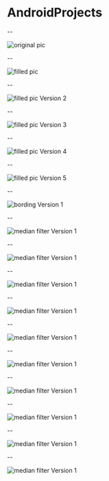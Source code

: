 # AndroidProjects

-- 

![original pic](Screenshot_20160902-195533.png)


-- 

![filled pic](Screenshot_20160902-195549.png)


-- 

![filled pic Version 2 ](Screenshot_20160902-195602.png)

-- 

![filled pic Version 3 ](Screenshot_20160902-195617.png)

-- 

![filled pic Version 4 ](Screenshot_20160902-195623.png)

-- 

![filled pic Version 5 ](Screenshot_20160902-195636.png)

-- 

![bording Version 1 ](Screenshot_20160902-195655.png)

-- 

![median filter Version 1 ](Screenshot_20160902-195726.png)

-- 

![median filter Version 1 ](LearnChineseCharacter/Screenshot_1485157751.png)

-- 

![median filter Version 1 ](LearnChineseCharacter/Screenshot_1485157757.png)

--

![median filter Version 1 ](LearnChineseCharacter/Screenshot_1485157770.png)

--

![median filter Version 1 ](LearnChineseCharacter/Screenshot_1485157787.png)

--

![median filter Version 1 ](LearnChineseCharacter/Screenshot_1485157812.png)

--

![median filter Version 1 ](LearnChineseCharacter/Screenshot_1485157818.png)

--

![median filter Version 1 ](LearnChineseCharacter/Screenshot_1485157832.png)

--

![median filter Version 1 ](LearnChineseCharacter/Screenshot_1485159370.png)

--

![median filter Version 1 ](LearnChineseCharacter/Screenshot_1485159507.png)



